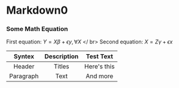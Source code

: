 # Markdown0
### Some Math Equation
First equation: $Y=X\beta+\epsilon y,\forall X$ </ br>
Second equation: $X=Z\gamma+\epsilon x$

|Syntex   |Description |Test Text  |
|:-------:|:----------:|:---------:|
|Header   |Titles      |Here's this| 
|Paragraph|Text        |And more   | 

